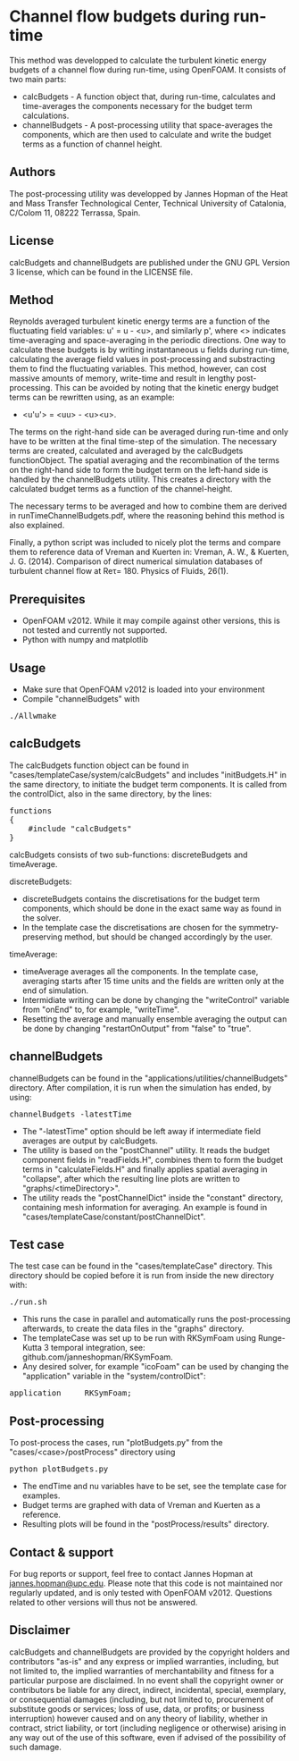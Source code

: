 # Channel flow budgets during run-time

This method was developped to calculate the turbulent kinetic energy budgets of a channel flow during run-time, using OpenFOAM. It consists of two main parts:

* calcBudgets - A function object that, during run-time, calculates and time-averages the components necessary for the budget term calculations.
* channelBudgets - A post-processing utility that space-averages the components, which are then used to calculate and write the budget terms as a function of channel height.

## Authors

The post-processing utility was developped by Jannes Hopman of the Heat and Mass Transfer Technological Center, Technical University of Catalonia, C/Colom 11, 08222 Terrassa, Spain. 

## License

calcBudgets and channelBudgets are published under the GNU GPL Version 3 license, which can be found in the LICENSE file.

## Method

Reynolds averaged turbulent kinetic energy terms are a function of the fluctuating field variables: u\' = u - \<u\>, and similarly p\', where \<\> indicates time-averaging and space-averaging in the periodic directions.
One way to calculate these budgets is by writing instantaneous u fields during run-time, calculating the average field values in post-processing and substracting them to find the fluctuating variables. This method, however, can cost massive amounts of memory, write-time and result in lengthy post-processing.
This can be avoided by noting that the kinetic energy budget terms can be rewritten using, as an example:

* \<u\'u\'\> = \<uu\> - \<u\>\<u\>.

The terms on the right-hand side can be averaged during run-time and only have to be written at the final time-step of the simulation. The necessary terms are created, calculated and averaged by the calcBudgets functionObject.
The spatial averaging and the recombination of the terms on the right-hand side to form the budget term on the left-hand side is handled by the channelBudgets utility. This creates a directory with the calculated budget terms as a function of the channel-height.

The necessary terms to be averaged and how to combine them are derived in runTimeChannelBudgets.pdf, where the reasoning behind this method is also explained.

Finally, a python script was included to nicely plot the terms and compare them to reference data of Vreman and Kuerten in: Vreman, A. W., & Kuerten, J. G. (2014). Comparison of direct numerical simulation databases of turbulent channel flow at Reτ= 180. Physics of Fluids, 26(1).

## Prerequisites

* OpenFOAM v2012. While it may compile against other versions, this is not tested and currently not supported.
* Python with numpy and matplotlib

## Usage

* Make sure that OpenFOAM v2012 is loaded into your environment 
* Compile "channelBudgets" with

<pre>
./Allwmake
</pre>

## calcBudgets

The calcBudgets function object can be found in "cases/templateCase/system/calcBudgets" and includes "initBudgets.H" in the same directory, to initiate the budget term components.
It is called from the controlDict, also in the same directory, by the lines:

<pre>
functions
{
    #include "calcBudgets"
}
</pre>

calcBudgets consists of two sub-functions: discreteBudgets and timeAverage. 

discreteBudgets:
* discreteBudgets contains the discretisations for the budget term components, which should be done in the exact same way as found in the solver.
* In the template case the discretisations are chosen for the symmetry-preserving method, but should be changed accordingly by the user.

timeAverage:
* timeAverage averages all the components. In the template case, averaging starts after 15 time units and the fields are written only at the end of simulation.
* Intermidiate writing can be done by changing the "writeControl" variable from "onEnd" to, for example, "writeTime".
* Resetting the average and manually ensemble averaging the output can be done by changing "restartOnOutput" from "false" to "true".

## channelBudgets

channelBudgets can be found in the "applications/utilities/channelBudgets" directory. After compilation, it is run when the simulation has ended, by using:

<pre>
channelBudgets -latestTime
</pre>

* The "-latestTime" option should be left away if intermediate field averages are output by calcBudgets.
* The utility is based on the "postChannel" utility. It reads the budget component fields in "readFields.H", combines them to form the budget terms in "calculateFields.H" and finally applies spatial averaging in "collapse", after which the resulting line plots are written to "graphs/\<timeDirectory\>".
* The utility reads the "postChannelDict" inside the "constant" directory, containing mesh information for averaging. An example is found in "cases/templateCase/constant/postChannelDict".

## Test case

The test case can be found in the "cases/templateCase" directory.
This directory should be copied before it is run from inside the new directory with:

<pre>
./run.sh
</pre> 

* This runs the case in parallel and automatically runs the post-processing afterwards, to create the data files in the "graphs" directory.
* The templateCase was set up to be run with RKSymFoam using Runge-Kutta 3 temporal integration, see: github.com/janneshopman/RKSymFoam.
* Any desired solver, for example "icoFoam" can be used by changing the "application" variable in the "system/controlDict": 

<pre>
application     RKSymFoam;
</pre>

## Post-processing

To post-process the cases, run "plotBudgets.py" from the "cases/\<case\>/postProcess" directory using

<pre>
python plotBudgets.py
</pre>

* The endTime and nu variables have to be set, see the template case for examples.
* Budget terms are graphed with data of Vreman and Kuerten as a reference.
* Resulting plots will be found in the "postProcess/results" directory.

## Contact & support

For bug reports or support, feel free to contact Jannes Hopman at jannes.hopman@upc.edu. Please note that this code is not maintained nor regularly updated, and is only tested with OpenFOAM v2012.
Questions related to other versions will thus not be answered. 

## Disclaimer

calcBudgets and channelBudgets are  provided by the copyright holders and contributors "as-is" and any express or implied warranties, including, but not limited to, the implied warranties of merchantability and fitness for a particular purpose are disclaimed. 
In no event shall the copyright owner or contributors be liable for any direct, indirect, incidental, special, exemplary, or consequential damages (including, but not limited to, procurement of substitute goods or services; loss of use, data, or profits; or business interruption) however caused and on any theory of liability, whether in contract, strict liability, or tort (including negligence or otherwise) arising in any way out of the use of this software, even if advised of the possibility of such damage.
